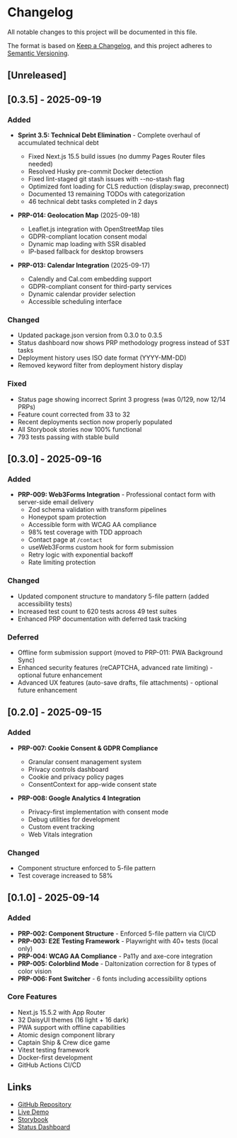 # Changelog

All notable changes to this project will be documented in this file.

The format is based on [Keep a Changelog](https://keepachangelog.com/en/1.1.0/),
and this project adheres to [Semantic Versioning](https://semver.org/spec/v2.0.0.html).

## [Unreleased]

## [0.3.5] - 2025-09-19

### Added

- **Sprint 3.5: Technical Debt Elimination** - Complete overhaul of accumulated technical debt
  - Fixed Next.js 15.5 build issues (no dummy Pages Router files needed)
  - Resolved Husky pre-commit Docker detection
  - Fixed lint-staged git stash issues with --no-stash flag
  - Optimized font loading for CLS reduction (display:swap, preconnect)
  - Documented 13 remaining TODOs with categorization
  - 46 technical debt tasks completed in 2 days

- **PRP-014: Geolocation Map** (2025-09-18)
  - Leaflet.js integration with OpenStreetMap tiles
  - GDPR-compliant location consent modal
  - Dynamic map loading with SSR disabled
  - IP-based fallback for desktop browsers

- **PRP-013: Calendar Integration** (2025-09-17)
  - Calendly and Cal.com embedding support
  - GDPR-compliant consent for third-party services
  - Dynamic calendar provider selection
  - Accessible scheduling interface

### Changed

- Updated package.json version from 0.3.0 to 0.3.5
- Status dashboard now shows PRP methodology progress instead of S3T tasks
- Deployment history uses ISO date format (YYYY-MM-DD)
- Removed keyword filter from deployment history display

### Fixed

- Status page showing incorrect Sprint 3 progress (was 0/129, now 12/14 PRPs)
- Feature count corrected from 33 to 32
- Recent deployments section now properly populated
- All Storybook stories now 100% functional
- 793 tests passing with stable build

## [0.3.0] - 2025-09-16

### Added

- **PRP-009: Web3Forms Integration** - Professional contact form with server-side email delivery
  - Zod schema validation with transform pipelines
  - Honeypot spam protection
  - Accessible form with WCAG AA compliance
  - 98% test coverage with TDD approach
  - Contact page at `/contact`
  - useWeb3Forms custom hook for form submission
  - Retry logic with exponential backoff
  - Rate limiting protection

### Changed

- Updated component structure to mandatory 5-file pattern (added accessibility tests)
- Increased test count to 620 tests across 49 test suites
- Enhanced PRP documentation with deferred task tracking

### Deferred

- Offline form submission support (moved to PRP-011: PWA Background Sync)
- Enhanced security features (reCAPTCHA, advanced rate limiting) - optional future enhancement
- Advanced UX features (auto-save drafts, file attachments) - optional future enhancement

## [0.2.0] - 2025-09-15

### Added

- **PRP-007: Cookie Consent & GDPR Compliance**
  - Granular consent management system
  - Privacy controls dashboard
  - Cookie and privacy policy pages
  - ConsentContext for app-wide consent state

- **PRP-008: Google Analytics 4 Integration**
  - Privacy-first implementation with consent mode
  - Debug utilities for development
  - Custom event tracking
  - Web Vitals integration

### Changed

- Component structure enforced to 5-file pattern
- Test coverage increased to 58%

## [0.1.0] - 2025-09-14

### Added

- **PRP-002: Component Structure** - Enforced 5-file pattern via CI/CD
- **PRP-003: E2E Testing Framework** - Playwright with 40+ tests (local only)
- **PRP-004: WCAG AA Compliance** - Pa11y and axe-core integration
- **PRP-005: Colorblind Mode** - Daltonization correction for 8 types of color vision
- **PRP-006: Font Switcher** - 6 fonts including accessibility options

### Core Features

- Next.js 15.5.2 with App Router
- 32 DaisyUI themes (16 light + 16 dark)
- PWA support with offline capabilities
- Atomic design component library
- Captain Ship & Crew dice game
- Vitest testing framework
- Docker-first development
- GitHub Actions CI/CD

## Links

- [GitHub Repository](https://github.com/TortoiseWolfe/CRUDkit)
- [Live Demo](https://tortoisewolfe.github.io/CRUDkit/)
- [Storybook](https://tortoisewolfe.github.io/CRUDkit/storybook/)
- [Status Dashboard](https://tortoisewolfe.github.io/CRUDkit/status)
